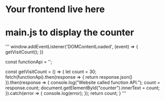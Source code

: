 # Your frontend live here
# main.js to display the counter
'''
window.addEventListener('DOMContentLoaded', (event) => {
  getVisitCount();
})

const functionApi = '';

const getVisitCount = () => {
    let count = 30;
    fetch(functionApi).then(response => {
      return response.json()
}).then(response => {
  console.log("Website called function API.");
      count = response.count;
      document.getElementById("counter").innerText = count;
}).catch(error => {
      console.log(error);
});
    return count;
}
'''